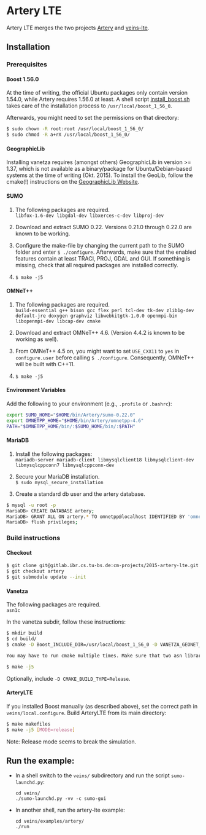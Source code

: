 # Artery LTE

Artery LTE merges the two projects [Artery](https://github.com/riebl/artery) and [veins-lte](https://github.com/floxyz/veins-lte).

## Installation

### Prerequisites

#### Boost 1.56.0
At the time of writing, the official Ubuntu packages only contain version 1.54.0, while Artery requires 1.56.0 at least. A shell script [install_boost.sh](https://gitlab.ibr.cs.tu-bs.de/cm-projects/2015-artery-lte/uploads/ae9781d7b95d1b383c453db56aba46fd/install_boost.sh) takes care of the installation process to `/usr/local/boost_1_56_0`.

Afterwards, you might need to set the permissions on that directory:
```bash
$ sudo chown -R root:root /usr/local/boost_1_56_0/
$ sudo chmod -R a+rX /usr/local/boost_1_56_0/
```

#### GeographicLib
Installing vanetza requires (amongst others) GeographicLib in version >= 1.37, which is not available as a binary/package for Ubuntu/Debian-based systems at the time of writing (Okt. 2015). To install the GeoLib, follow the cmake(!) instructions on the ​[GeographicLib Website](http://geographiclib.sourceforge.net/html/install.html).

#### SUMO
1. The following packages are required.  
  `libfox-1.6-dev libgdal-dev libxerces-c-dev libproj-dev`

2. Download and extract SUMO 0.22. Versions 0.21.0 through 0.22.0 are known to be working.

3. Configure the make-file by changing the current path to the SUMO folder and enter `$ ./configure`. Afterwards, make sure that the enabled features contain at least TRACI, PROJ, GDAL and GUI. If something is missing, check that all required packages are installed correctly.

4. `$ make -j5`

#### OMNeT++
1. The following packages are required.  
  `build-essential g++ bison gcc flex perl tcl-dev tk-dev zlib1g-dev 
default-jre doxygen graphviz libwebkitgtk-1.0.0 openmpi-bin libopenmpi-dev libcap-dev cmake`

2. Download and extract OMNeT++ 4.6. (Version 4.4.2 is known to be working as well).

3. From OMNeT++ 4.5 on, you might want to set `USE_CXX11` to `yes` in `configure.user` before calling `$ ./configure`. Consequently, OMNeT++ will be built with C++11.

4. `$ make -j5`

#### Environment Variables
Add the following to your environment (e.g., `.profile` or `.bashrc`):

```bash
export SUMO_HOME="$HOME/bin/Artery/sumo-0.22.0"
export OMNETPP_HOME="$HOME/bin/Artery/omnetpp-4.6"
PATH="$OMNETPP_HOME/bin/:$SUMO_HOME/bin/:$PATH"
```

#### MariaDB

1. Install the following packages:  
  `mariadb-server mariadb-client libmysqlclient18 libmysqlclient-dev 
libmysqlcppconn7 libmysqlcppconn-dev`

2. Secure your MariaDB installation.  
   `$ sudo mysql_secure_installation`

3. Create a standard db user and the artery database.
```bash
$ mysql -u root -p
MariaDB> CREATE DATABASE artery;
MariaDB> GRANT ALL ON artery.* TO omnetpp@localhost IDENTIFIED BY 'omnetpp';
MariaDB> flush privileges;
```

### Build instructions

#### Checkout
```bash
$ git clone git@gitlab.ibr.cs.tu-bs.de:cm-projects/2015-artery-lte.git
$ git checkout artery
$ git submodule update --init
```

#### Vanetza
The following packages are required.  
  `asn1c`

In the vanetza subdir, follow these instructions: 
```bash
$ mkdir build
$ cd build/
$ cmake -D Boost_INCLUDE_DIR=/usr/local/boost_1_56_0 -D VANETZA_GEONET_USE_PACKET_VARIANT=1  ..

You may have to run cmake multiple times. Make sure that two asn libraries are successfully linked.

$ make -j5
```
Optionally, include `-D CMAKE_BUILD_TYPE=Release`.

#### ArteryLTE
If you installed Boost manually (as described above), set the correct path in `veins/local.configure`.
Build ArteryLTE from its main directory:
```bash
$ make makefiles
$ make -j5 [MODE=release]
```
Note: Release mode seems to break the simulation.


## Run the example:

* In a shell switch to the `veins/` subdirectory and run the script `sumo-launchd.py`:
  ```
  cd veins/
  ./sumo-launchd.py -vv -c sumo-gui
  ```
* In another shell, run the artery-lte example:
  ```
  cd veins/examples/artery/
  ./run
  ```
